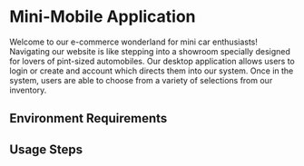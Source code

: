# Mini-Mobile Application
Welcome to our e-commerce wonderland for mini car enthusiasts! Navigating our website is like stepping into a showroom specially designed for lovers of pint-sized automobiles. Our desktop application allows users to login or create and account which directs them into our system. Once in the system, users are able to choose from a variety of selections from our inventory. 
## Environment Requirements

## Usage Steps
